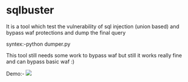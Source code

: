 # sqlbuster
It is a tool which test the vulnerability of sql injection (union based) and bypass waf protections and dump the final query 

syntex:-python dumper.py

This tool still needs some work to bypass waf but still it works really fine and can bypass basic waf :)

Demo:-
![](lulsql220190302_12301.gif)
